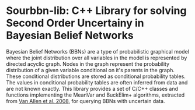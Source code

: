 # Sourbbn-lib: C++ Library for solving Second Order Uncertainy in Bayesian Belief Networks

Bayesian Belief Networks  (BBNs) are a type of probabilistic graphical model where the joint distribution over all variables in the model is represented by directed acyclic graph. Nodes in the graph represent the probability distribution of a given variable conditional on it's parents in the graph. These conditional distributions are stored as conditional probability tables. The values in conditional probability tables are often inferred from data and are not known exactly. This library provides a set of C/C++ classes and functions implementing the MeanVar and BuckElim+ algorithms, extracted from [Van Allen et al. 2008](https://doi.org/10.1016/j.artint.2007.09.004),  for querying BBNs with uncertain data.

